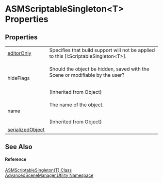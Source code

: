 # ASMScriptableSingleton&lt;T&gt; Properties




## Properties
<table>
<tr>
<td><a href="P_AdvancedSceneManager_Utility_ASMScriptableSingleton_1_editorOnly.md">editorOnly</a></td>
<td>Specifies that build support will not be applied to this [!:ScriptableSingleton&lt;T&gt;].</td></tr>
<tr>
<td>hideFlags</td>
<td><p>Should the object be hidden, saved with the Scene or modifiable by the user?</p><br />(Inherited from Object)</td></tr>
<tr>
<td>name</td>
<td><p>The name of the object.</p><br />(Inherited from Object)</td></tr>
<tr>
<td><a href="P_AdvancedSceneManager_Utility_ASMScriptableSingleton_1_serializedObject.md">serializedObject</a></td>
<td> </td></tr>
</table>

## See Also


#### Reference
<a href="T_AdvancedSceneManager_Utility_ASMScriptableSingleton_1.md">ASMScriptableSingleton(T) Class</a>  
<a href="N_AdvancedSceneManager_Utility.md">AdvancedSceneManager.Utility Namespace</a>  
